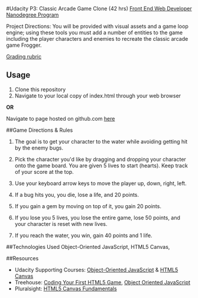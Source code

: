 #Udacity P3: Classic Arcade Game Clone (42 hrs)
[Front End Web Developer Nanodegree Program](https://www.udacity.com/course/front-end-web-developer-nanodegree--nd001)

Project Directions: You will be provided with visual assets and a game loop engine; using these tools you must add a number of entities to the game including the player characters and enemies to recreate the classic arcade game Frogger.

[Grading rubric](https://www.udacity.com/course/viewer/#!/c-nd001/l-2696458597/m-2687128535)

Usage
-----
1. Clone this repository
2. Navigate to your local copy of index.html through your web browser 

**OR**

Navigate to page hosted on github.com [here](http://klammertime.github.io/frontend-nanodegree-arcade-game/)

##Game Directions & Rules

1. The goal is to get your character to the water while avoiding getting hit by the enemy bugs. 

2. Pick the character you'd like by dragging and dropping your character onto the game board. You are given 5 lives to start (hearts). Keep track of your score at the top.

3. Use your keyboard arrow keys to move the player up, down, right, left.

4. If a bug hits you, you die, lose a life, and 20 points.

5. If you gain a gem by moving on top of it, you gain 20 points.

6. If you lose you 5 lives, you lose the entire game, lose 50 points, and your character is reset with new lives.

7. If you reach the water, you win, gain 40 points and 1 life.

##Technologies Used
Object-Oriented JavaScript, HTML5 Canvas, 

##Resources
* Udacity Supporting Courses: [Object-Oriented JavaScript](https://www.udacity.com/course/object-oriented-javascript--ud015) & [HTML5 Canvas](https://www.udacity.com/course/html5-canvas--ud292)
* Treehouse: [Coding Your First HTML5 Game](https://teamtreehouse.com/library/coding-your-first-html5-game), [Object Oriented JavaScript](https://teamtreehouse.com/library/objectoriented-javascript)
* Pluralsight: [HTML5 Canvas Fundamentals](https://app.pluralsight.com/player?course=html5-canvas-fundamentals&author=dan-wahlin&name=html5-canvas-m3&clip=10&mode=live)


